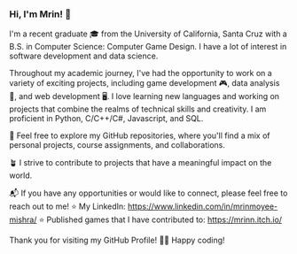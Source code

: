 ### Hi, I'm Mrin! 👋

I'm a recent graduate 🎓 from the University of California, Santa Cruz with a B.S. in Computer Science: Computer Game Design. I have a lot of interest in software development and data science.

Throughout my academic journey, I've had the opportunity to work on a variety of exciting projects, including game development 🎮, data analysis 🔢, and web development 🖥.  I love learning new languages and working on projects that combine the realms of technical skills and creativity. I am proficient in Python, C/C++/C#, Javascript, and SQL. 

🌟 Feel free to explore my GitHub repositories, where you'll find a mix of personal projects, course assignments, and collaborations. 

🪴 I strive to contribute to projects that have a meaningful impact on the world. 

📬 If you have any opportunities or would like to connect, please feel free to reach out to me!
  ⭐ My LinkedIn: https://www.linkedin.com/in/mrinmoyee-mishra/
  ⭐ Published games that I have contributed to: https://mrinn.itch.io/

Thank you for visiting my GitHub Profile! 🧑‍💻 Happy coding! 
<!--
**mrin-tech/mrin-tech** is a ✨ _special_ ✨ repository because its `README.md` (this file) appears on your GitHub profile.

Here are some ideas to get you started:

- 🔭 I’m currently working on ...
- 🌱 I’m currently learning ...
- 👯 I’m looking to collaborate on ...
- 🤔 I’m looking for help with ...
- 💬 Ask me about ...
- 📫 How to reach me: ...
- 😄 Pronouns: ...
- ⚡ Fun fact: ...
-->
